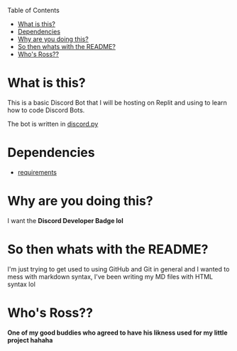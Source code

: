 Table of Contents
- [What is this?](#what-is-this)
- [Dependencies](#dependencies)
- [Why are you doing this?](#why-are-you-doing-this)
- [So then whats with the README?](#so-then-whats-with-the-readme)
- [Who's Ross??](#whos-ross)


# What is this?

This is a basic Discord Bot that I will be hosting on Replit and using to learn how to code Discord Bots.

The bot is written in [discord.py](https://discordpy.readthedocs.io/en/stable/#)

# Dependencies
- [requirements](requirements.txt)

# Why are you doing this?
I want the **Discord Developer Badge lol**

# So then whats with the README?
I'm just trying to get used to using GitHub and Git in general and I wanted to mess with markdown syntax, I've been writing my MD files with HTML syntax lol

# Who's Ross??
**One of my good buddies who agreed to have his likness used for my little project hahaha**
